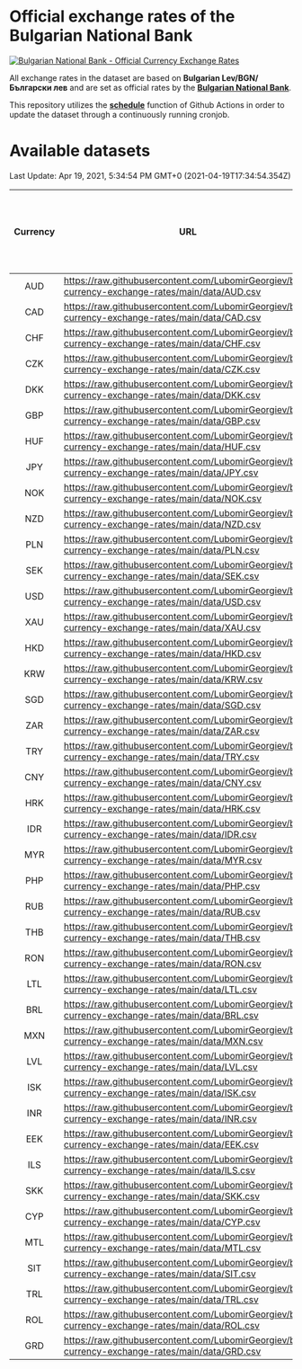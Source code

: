 # Official exchange rates of the Bulgarian National Bank

[![Bulgarian National Bank - Official Currency Exchange Rates](https://github.com/LubomirGeorgiev/bnb-currency-exchange-rates/actions/workflows/update-rates.yml/badge.svg?branch=main)](https://github.com/LubomirGeorgiev/bnb-currency-exchange-rates/actions/workflows/update-rates.yml)

All exchange rates in the dataset are based on **Bulgarian Lev/BGN/Български лев** and are set as official rates by the [**Bulgarian National Bank**](https://www.bnb.bg/Statistics/StExternalSector/StExchangeRates/StERForeignCurrencies/index.htm?toLang=_EN).

This repository utilizes the [**schedule**](https://docs.github.com/en/actions/reference/events-that-trigger-workflows) function of Github Actions in order to update the dataset through a continuously running cronjob.

# Available datasets

<!-- START LINKS (DO NOT EVER FU*ING DELETE THIS COMMENT FOR THE LOVE OF YOUR LIFE!!! IF YOU ARE CURIOS HOW IT WORKS, YOU CAN HAVE A LOOK AT ./src/updateReadme.ts) -->

Last Update: Apr 19, 2021, 5:34:54 PM GMT+0 (2021-04-19T17:34:54.354Z)

| Currency | URL                                                                                             | Number of records | Number of missing days that were filled in |
| :------: | ----------------------------------------------------------------------------------------------- | :---------------: | :----------------------------------------: |
|   AUD    | https://raw.githubusercontent.com/LubomirGeorgiev/bnb-currency-exchange-rates/main/data/AUD.csv |       7740        |                    2383                    |
|   CAD    | https://raw.githubusercontent.com/LubomirGeorgiev/bnb-currency-exchange-rates/main/data/CAD.csv |       7740        |                    2383                    |
|   CHF    | https://raw.githubusercontent.com/LubomirGeorgiev/bnb-currency-exchange-rates/main/data/CHF.csv |       7740        |                    2383                    |
|   CZK    | https://raw.githubusercontent.com/LubomirGeorgiev/bnb-currency-exchange-rates/main/data/CZK.csv |       7740        |                    2383                    |
|   DKK    | https://raw.githubusercontent.com/LubomirGeorgiev/bnb-currency-exchange-rates/main/data/DKK.csv |       7740        |                    2383                    |
|   GBP    | https://raw.githubusercontent.com/LubomirGeorgiev/bnb-currency-exchange-rates/main/data/GBP.csv |       7740        |                    2383                    |
|   HUF    | https://raw.githubusercontent.com/LubomirGeorgiev/bnb-currency-exchange-rates/main/data/HUF.csv |       7740        |                    2383                    |
|   JPY    | https://raw.githubusercontent.com/LubomirGeorgiev/bnb-currency-exchange-rates/main/data/JPY.csv |       7740        |                    2383                    |
|   NOK    | https://raw.githubusercontent.com/LubomirGeorgiev/bnb-currency-exchange-rates/main/data/NOK.csv |       7740        |                    2383                    |
|   NZD    | https://raw.githubusercontent.com/LubomirGeorgiev/bnb-currency-exchange-rates/main/data/NZD.csv |       7740        |                    2383                    |
|   PLN    | https://raw.githubusercontent.com/LubomirGeorgiev/bnb-currency-exchange-rates/main/data/PLN.csv |       7740        |                    2383                    |
|   SEK    | https://raw.githubusercontent.com/LubomirGeorgiev/bnb-currency-exchange-rates/main/data/SEK.csv |       7740        |                    2383                    |
|   USD    | https://raw.githubusercontent.com/LubomirGeorgiev/bnb-currency-exchange-rates/main/data/USD.csv |       7740        |                    2383                    |
|   XAU    | https://raw.githubusercontent.com/LubomirGeorgiev/bnb-currency-exchange-rates/main/data/XAU.csv |       7740        |                    2385                    |
|   HKD    | https://raw.githubusercontent.com/LubomirGeorgiev/bnb-currency-exchange-rates/main/data/HKD.csv |       7440        |                    2294                    |
|   KRW    | https://raw.githubusercontent.com/LubomirGeorgiev/bnb-currency-exchange-rates/main/data/KRW.csv |       7440        |                    2294                    |
|   SGD    | https://raw.githubusercontent.com/LubomirGeorgiev/bnb-currency-exchange-rates/main/data/SGD.csv |       7440        |                    2294                    |
|   ZAR    | https://raw.githubusercontent.com/LubomirGeorgiev/bnb-currency-exchange-rates/main/data/ZAR.csv |       7440        |                    2294                    |
|   TRY    | https://raw.githubusercontent.com/LubomirGeorgiev/bnb-currency-exchange-rates/main/data/TRY.csv |       5922        |                    1824                    |
|   CNY    | https://raw.githubusercontent.com/LubomirGeorgiev/bnb-currency-exchange-rates/main/data/CNY.csv |       5802        |                    1788                    |
|   HRK    | https://raw.githubusercontent.com/LubomirGeorgiev/bnb-currency-exchange-rates/main/data/HRK.csv |       5802        |                    1788                    |
|   IDR    | https://raw.githubusercontent.com/LubomirGeorgiev/bnb-currency-exchange-rates/main/data/IDR.csv |       5802        |                    1788                    |
|   MYR    | https://raw.githubusercontent.com/LubomirGeorgiev/bnb-currency-exchange-rates/main/data/MYR.csv |       5802        |                    1788                    |
|   PHP    | https://raw.githubusercontent.com/LubomirGeorgiev/bnb-currency-exchange-rates/main/data/PHP.csv |       5802        |                    1788                    |
|   RUB    | https://raw.githubusercontent.com/LubomirGeorgiev/bnb-currency-exchange-rates/main/data/RUB.csv |       5802        |                    1788                    |
|   THB    | https://raw.githubusercontent.com/LubomirGeorgiev/bnb-currency-exchange-rates/main/data/THB.csv |       5802        |                    1788                    |
|   RON    | https://raw.githubusercontent.com/LubomirGeorgiev/bnb-currency-exchange-rates/main/data/RON.csv |       5743        |                    1770                    |
|   LTL    | https://raw.githubusercontent.com/LubomirGeorgiev/bnb-currency-exchange-rates/main/data/LTL.csv |       5152        |                    1581                    |
|   BRL    | https://raw.githubusercontent.com/LubomirGeorgiev/bnb-currency-exchange-rates/main/data/BRL.csv |       4832        |                    1491                    |
|   MXN    | https://raw.githubusercontent.com/LubomirGeorgiev/bnb-currency-exchange-rates/main/data/MXN.csv |       4832        |                    1491                    |
|   LVL    | https://raw.githubusercontent.com/LubomirGeorgiev/bnb-currency-exchange-rates/main/data/LVL.csv |       4792        |                    1472                    |
|   ISK    | https://raw.githubusercontent.com/LubomirGeorgiev/bnb-currency-exchange-rates/main/data/ISK.csv |       4742        |                    1463                    |
|   INR    | https://raw.githubusercontent.com/LubomirGeorgiev/bnb-currency-exchange-rates/main/data/INR.csv |       4463        |                    1375                    |
|   EEK    | https://raw.githubusercontent.com/LubomirGeorgiev/bnb-currency-exchange-rates/main/data/EEK.csv |       4000        |                    1226                    |
|   ILS    | https://raw.githubusercontent.com/LubomirGeorgiev/bnb-currency-exchange-rates/main/data/ILS.csv |       3737        |                    1154                    |
|   SKK    | https://raw.githubusercontent.com/LubomirGeorgiev/bnb-currency-exchange-rates/main/data/SKK.csv |       2972        |                    914                     |
|   CYP    | https://raw.githubusercontent.com/LubomirGeorgiev/bnb-currency-exchange-rates/main/data/CYP.csv |       2904        |                    888                     |
|   MTL    | https://raw.githubusercontent.com/LubomirGeorgiev/bnb-currency-exchange-rates/main/data/MTL.csv |       2604        |                    799                     |
|   SIT    | https://raw.githubusercontent.com/LubomirGeorgiev/bnb-currency-exchange-rates/main/data/SIT.csv |       2542        |                    778                     |
|   TRL    | https://raw.githubusercontent.com/LubomirGeorgiev/bnb-currency-exchange-rates/main/data/TRL.csv |       1816        |                    557                     |
|   ROL    | https://raw.githubusercontent.com/LubomirGeorgiev/bnb-currency-exchange-rates/main/data/ROL.csv |       1697        |                    524                     |
|   GRD    | https://raw.githubusercontent.com/LubomirGeorgiev/bnb-currency-exchange-rates/main/data/GRD.csv |        359        |                    107                     |

<!-- END LINKS (DO NOT EVER FU*ING DELETE THIS COMMENT FOR THE LOVE OF YOUR LIFE!!! IF YOU ARE CURIOS HOW IT WORKS, YOU CAN HAVE A LOOK AT ./src/updateReadme.ts) -->
